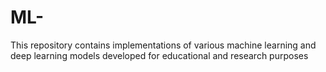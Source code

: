 # ML-
This repository contains implementations of various machine learning and deep learning models developed for educational and research purposes
